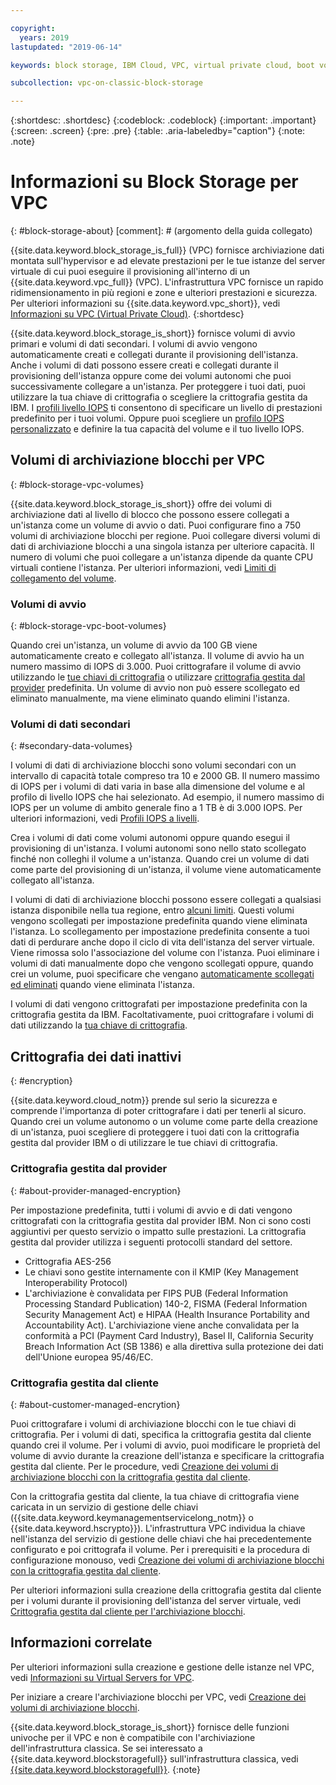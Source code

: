 ```yaml
---

copyright:
  years: 2019
lastupdated: "2019-06-14"

keywords: block storage, IBM Cloud, VPC, virtual private cloud, boot volume, data volume, volume, data storage, virtual server instance, instance, IOPS, HPCS, Key Protect

subcollection: vpc-on-classic-block-storage

---
```

{:shortdesc: .shortdesc}
{:codeblock: .codeblock}
{:important: .important}
{:screen: .screen}
{:pre: .pre}
{:table: .aria-labeledby="caption"}
{:note: .note}

# Informazioni su Block Storage per VPC
{: #block-storage-about}
[comment]: # (argomento della guida collegato)

{{site.data.keyword.block_storage_is_full}} (VPC) fornisce archiviazione dati montata sull'hypervisor e ad elevate prestazioni per le tue istanze del server virtuale di cui puoi eseguire il provisioning all'interno di un {{site.data.keyword.vpc_full}} (VPC). L'infrastruttura VPC fornisce un rapido ridimensionamento in più regioni e zone e ulteriori prestazioni e sicurezza. Per ulteriori informazioni su {{site.data.keyword.vpc_short}}, vedi [Informazioni su VPC (Virtual Private Cloud)](/docs/vpc-on-classic?topic=vpc-on-classic-about).
{:shortdesc}

{{site.data.keyword.block_storage_is_short}} fornisce volumi di avvio primari e volumi di dati secondari. I volumi di avvio vengono automaticamente creati e collegati durante il provisioning dell'istanza. Anche i volumi di dati possono essere creati e collegati durante il provisioning dell'istanza oppure come dei volumi autonomi che puoi successivamente collegare a un'istanza. Per proteggere i tuoi dati, puoi utilizzare la tua chiave di crittografia o scegliere la crittografia gestita da IBM. I [profili livello IOPS](/docs/vpc-on-classic-block-storage?topic=vpc-on-classic-block-storage-block-storage-profiles#tiers) ti consentono di specificare un livello di prestazioni predefinito per i tuoi volumi. Oppure puoi scegliere un [profilo IOPS personalizzato](/docs/vpc-on-classic-block-storage?topic=vpc-on-classic-block-storage-block-storage-profiles#custom) e definire la tua capacità del volume e il tuo livello IOPS.

## Volumi di archiviazione blocchi per VPC
{: #block-storage-vpc-volumes}

{{site.data.keyword.block_storage_is_short}} offre dei volumi di archiviazione dati al livello di blocco che possono essere collegati a un'istanza come un volume di avvio o dati. Puoi configurare fino a 750 volumi di archiviazione blocchi per regione. Puoi collegare diversi volumi di dati di archiviazione blocchi a una singola istanza per ulteriore capacità. Il numero di volumi che puoi collegare a un'istanza dipende da quante CPU virtuali contiene l'istanza. Per ulteriori informazioni, vedi [Limiti di collegamento del volume](/docs/vpc-on-classic-block-storage?topic=vpc-on-classic-block-storage-attaching-block-storage#vol-attach-limits).

### Volumi di avvio
{: #block-storage-vpc-boot-volumes}

Quando crei un'istanza, un volume di avvio da 100 GB viene automaticamente creato e collegato all'istanza. Il volume di avvio ha un numero massimo di IOPS di 3.000. Puoi crittografare il volume di avvio utilizzando le [tue chiavi di crittografia](#about-customer-managed-encrytion) o utilizzare [crittografia gestita dal provider](#about-provider-managed-encryption) predefinita. Un volume di avvio non può essere scollegato ed eliminato manualmente, ma viene eliminato quando elimini l'istanza.

### Volumi di dati secondari
{: #secondary-data-volumes}

I volumi di dati di archiviazione blocchi sono volumi secondari con un intervallo di capacità totale compreso tra 10 e 2000 GB. Il numero massimo di IOPS per i volumi di dati varia in base alla dimensione del volume e al profilo di livello IOPS che hai selezionato. Ad esempio, il numero massimo di IOPS per un volume di ambito generale fino a 1 TB è di 3.000 IOPS. Per ulteriori informazioni, vedi [Profili IOPS a livelli](/docs/vpc-on-classic-block-storage?topic=vpc-on-classic-block-storage-block-storage-profiles#tiers).

Crea i volumi di dati come volumi autonomi oppure quando esegui il provisioning di un'istanza. I volumi autonomi sono nello stato scollegato finché non colleghi il volume a un'istanza. Quando crei un volume di dati come parte del provisioning di un'istanza, il volume viene automaticamente collegato all'istanza.  

I volumi di dati di archiviazione blocchi possono essere collegati a qualsiasi istanza disponibile nella tua regione, entro [alcuni limiti](/docs/vpc-on-classic-block-storage?topic=vpc-on-classic-block-storage-attaching-block-storage#vol-attach-limits). Questi volumi vengono scollegati per impostazione predefinita quando viene eliminata l'istanza. Lo scollegamento per impostazione predefinita consente a tuoi dati di perdurare anche dopo il ciclo di vita dell'istanza del server virtuale. Viene rimossa solo l'associazione del volume con l'istanza. Puoi eliminare i volumi di dati manualmente dopo che vengono scollegati oppure, quando crei un volume, puoi specificare che vengano [automaticamente scollegati ed eliminati](/docs/vpc-on-classic-block-storage?topic=vpc-on-classic-block-storage-managing-block-storage#auto-delete) quando viene eliminata l'istanza.

I volumi di dati vengono crittografati per impostazione predefinita con la crittografia gestita da IBM. Facoltativamente, puoi crittografare i volumi di dati utilizzando la [tua chiave di crittografia](#about-customer-managed-encrytion).

## Crittografia dei dati inattivi
{: #encryption}

{{site.data.keyword.cloud_notm}} prende sul serio la sicurezza e comprende l'importanza di poter crittografare i dati per tenerli al sicuro. Quando crei un volume autonomo o un volume come parte della creazione di un'istanza, puoi scegliere di proteggere i tuoi dati con la crittografia gestita dal provider IBM o di utilizzare le tue chiavi di crittografia.  

### Crittografia gestita dal provider
{: #about-provider-managed-encryption}

Per impostazione predefinita, tutti i volumi di avvio e di dati vengono crittografati con la crittografia gestita dal provider IBM. Non ci sono costi aggiuntivi per questo servizio o impatto sulle prestazioni. La crittografia gestita dal provider utilizza i seguenti protocolli standard del settore.

* Crittografia AES-256
* Le chiavi sono gestite internamente con il KMIP (Key Management Interoperability Protocol)  
* L'archiviazione è convalidata per FIPS PUB (Federal Information Processing Standard Publication) 140-2, FISMA (Federal Information Security Management Act) e HIPAA (Health Insurance Portability and Accountability Act). L'archiviazione viene anche convalidata per la conformità a PCI (Payment Card Industry), Basel II, California Security Breach Information Act (SB 1386) e alla direttiva sulla protezione dei dati dell'Unione europea 95/46/EC.

### Crittografia gestita dal cliente
{: #about-customer-managed-encrytion}

Puoi crittografare i volumi di archiviazione blocchi con le tue chiavi di crittografia. Per i volumi di dati, specifica la crittografia gestita dal cliente quando crei il volume. Per i volumi di avvio, puoi modificare le proprietà del volume di avvio durante la creazione dell'istanza e specificare la crittografia gestita dal cliente. Per le procedure, vedi [Creazione dei volumi di archiviazione blocchi con la crittografia gestita dal cliente](/docs/vpc-on-classic-block-storage?topic=vpc-on-classic-block-storage-block-storage-encryption).

Con la crittografia gestita dal cliente, la tua chiave di crittografia viene caricata in un servizio di gestione delle chiavi ({{site.data.keyword.keymanagementservicelong_notm}} o {{site.data.keyword.hscrypto}}). L'infrastruttura VPC individua la chiave nell'istanza del servizio di gestione delle chiavi che hai precedentemente configurato e poi crittografa il volume. Per i prerequisiti e la procedura di configurazione monouso, vedi [Creazione dei volumi di archiviazione blocchi con la crittografia gestita dal cliente](/docs/vpc-on-classic-block-storage?topic=vpc-on-classic-block-storage-block-storage-encryption).

Per ulteriori informazioni sulla creazione della crittografia gestita dal cliente per i volumi durante il provisioning dell'istanza del server virtuale, vedi [Crittografia gestita dal cliente per l'archiviazione blocchi](/docs/vpc-on-classic-vsi?topic=vpc-on-classic-vsi-storage#customer-managed-encryption-keys).

## Informazioni correlate

Per ulteriori informazioni sulla creazione e gestione delle istanze nel VPC, vedi [Informazioni su Virtual Servers for VPC](/docs/vpc-on-classic-vsi?topic=vpc-on-classic-vsi-virtual-private-cloud#virtual-private-cloud).

Per iniziare a creare l'archiviazione blocchi per VPC, vedi [Creazione dei volumi di archiviazione blocchi](/docs/vpc-on-classic-block-storage?topic=vpc-on-classic-block-storage-creating-block-storage#creating-block-storage).

{{site.data.keyword.block_storage_is_short}} fornisce delle funzioni univoche per il VPC e non è compatibile con l'archiviazione dell'infrastruttura classica. Se sei interessato a {{site.data.keyword.blockstoragefull}} sull'infrastruttura classica, vedi [{{site.data.keyword.blockstoragefull}}](/docs/infrastructure/BlockStorage?topic=BlockStorage-About).
{:note}
